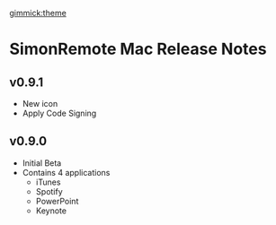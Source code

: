[gimmick:theme](yeti)

# SimonRemote Mac Release Notes
## v0.9.1
- New icon
- Apply Code Signing

## v0.9.0
- Initial Beta
- Contains 4 applications
  - iTunes
  - Spotify
  - PowerPoint
  - Keynote
